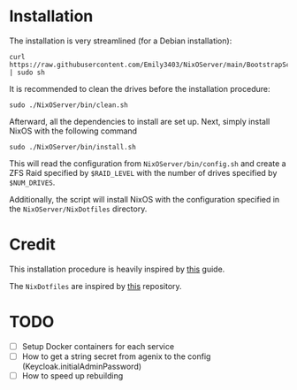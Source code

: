 # Installation

The installation is very streamlined (for a Debian installation):

```
curl https://raw.githubusercontent.com/Emily3403/NixOServer/main/BootstrapScripts/Debian.sh | sudo sh
```

It is recommended to clean the drives before the installation procedure:

```
sudo ./NixOServer/bin/clean.sh
```

Afterward, all the dependencies to install are set up. Next, simply install NixOS with the following command

```
sudo ./NixOServer/bin/install.sh
```

This will read the configuration from `NixOServer/bin/config.sh` and create a ZFS Raid specified by `$RAID_LEVEL` with the number of drives specified by `$NUM_DRIVES`.

Additionally, the script will install NixOS with the configuration specified in the `NixOServer/NixDotfiles` directory.

# Credit

This installation procedure is heavily inspired by [this](https://openzfs.github.io/openzfs-docs/Getting%20Started/NixOS/Root%20on%20ZFS/2-system-installation.html) guide.

The `NixDotfiles` are inspired by [this](https://github.com/ne9z/dotfiles-flake) repository.


# TODO

- [ ] Setup Docker containers for each service
- [ ] How to get a string secret from agenix to the config (Keycloak.initialAdminPassword)
- [ ] How to speed up rebuilding
